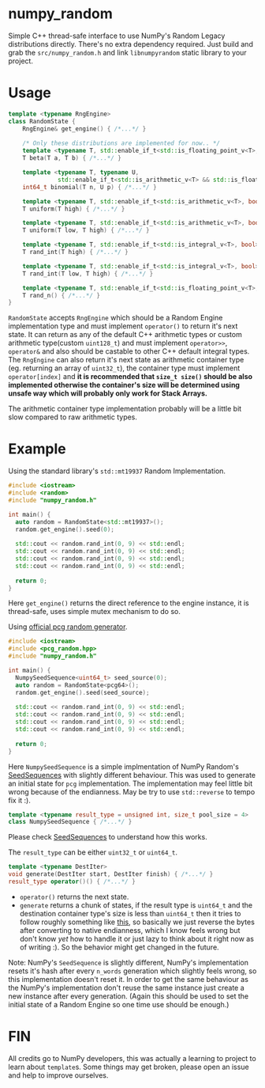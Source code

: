 # numpy_random
Simple C++ thread-safe interface to use NumPy's Random Legacy distributions directly.
There's no extra dependency required. Just build and grab the `src/numpy_random.h` and link `libnumpyrandom` static library to your project.

# Usage
```c++
template <typename RngEngine>
class RandomState {
    RngEngine& get_engine() { /*...*/ }
    
    /* Only these distributions are implemented for now.. */
    template <typename T, std::enable_if_t<std::is_floating_point_v<T>, bool> = true>
    T beta(T a, T b) { /*...*/ }

    template <typename T, typename U,
              std::enable_if_t<std::is_arithmetic_v<T> && std::is_floating_point_v<U>, bool> = true>
    int64_t binomial(T n, U p) { /*...*/ }

    template <typename T, std::enable_if_t<std::is_arithmetic_v<T>, bool> = true>
    T uniform(T high) { /*...*/ }

    template <typename T, std::enable_if_t<std::is_arithmetic_v<T>, bool> = true>
    T uniform(T low, T high) { /*...*/ }

    template <typename T, std::enable_if_t<std::is_integral_v<T>, bool> = true>
    T rand_int(T high) { /*...*/ }

    template <typename T, std::enable_if_t<std::is_integral_v<T>, bool> = true>
    T rand_int(T low, T high) { /*...*/ }

    template <typename T, std::enable_if_t<std::is_floating_point_v<T>, bool> = true>
    T rand_n() { /*...*/ }
}
```

`RandomState` accepts `RngEngine` which should be a Random Engine implementation type and must implement `operator()` to return it's next state. It can return as any of the default C++ arithmetic types or custom arithmetic type(custom `uint128_t`) and must implement `operator>>`, `operator&` and also should be castable to other C++ default integral types. The `RngEngine` can also return it's next state as arithmetic container type (eg. returning an array of `uint32_t`), the container type must implement `operator[index]` and **it is recommended that `size_t size()` should be also implemented otherwise the container's size will be determined using unsafe way which will probably only work for Stack Arrays.** 

The arithmetic container type implementation probably will be a little bit slow compared to raw arithmetic types.

# Example
Using the standard library's `std::mt19937` Random Implementation.

```c++
#include <iostream>
#include <random>
#include "numpy_random.h"

int main() {
  auto random = RandomState<std::mt19937>();
  random.get_engine().seed(0);
  
  std::cout << random.rand_int(0, 9) << std::endl;
  std::cout << random.rand_int(0, 9) << std::endl;
  std::cout << random.rand_int(0, 9) << std::endl;
  std::cout << random.rand_int(0, 9) << std::endl;
  
  return 0;
}
```
Here `get_engine()` returns the direct reference to the engine instance, it is thread-safe, uses simple mutex mechanism to do so.

Using [official pcg random generator](https://github.com/imneme/pcg-cpp).
```c++
#include <iostream>
#include <pcg_random.hpp>
#include "numpy_random.h"

int main() {
  NumpySeedSequence<uint64_t> seed_source(0);
  auto random = RandomState<pcg64>();
  random.get_engine().seed(seed_source);
  
  std::cout << random.rand_int(0, 9) << std::endl;
  std::cout << random.rand_int(0, 9) << std::endl;
  std::cout << random.rand_int(0, 9) << std::endl;
  std::cout << random.rand_int(0, 9) << std::endl;
  
  return 0;
}
```

Here `NumpySeedSequence` is a simple implmentation of NumPy Random's [SeedSequences](https://github.com/numpy/numpy/blob/fcafb6560e37c948a594dce36d300888148bc599/numpy/random/bit_generator.pyx#L246) with slightly different behaviour. This was used to generate an initial state for `pcg` implementation. The implementation may feel little bit wrong because of the endianness. May be try to use `std::reverse` to tempo fix it :).

```c++
template <typename result_type = unsigned int, size_t pool_size = 4>
class NumpySeedSequence { /*...*/ }
```
Please check [SeedSequences](https://github.com/numpy/numpy/blob/fcafb6560e37c948a594dce36d300888148bc599/numpy/random/bit_generator.pyx#L246) to understand how this works.

The `result_type` can be either `uint32_t` or `uint64_t`.
```c++
template <typename DestIter>
void generate(DestIter start, DestIter finish) { /*...*/ }
result_type operator()() { /*...*/ }
```

* `operator()` returns the next state.
* `generate` returns a chunk of states, if the result type is `uint64_t` and the destination container type's size is less than `uint64_t` then it tries to follow roughly something like [this](https://github.com/numpy/numpy/blob/fcafb6560e37c948a594dce36d300888148bc599/numpy/random/bit_generator.pyx#L440), so basically we just reverse the bytes after converting to native endianness, which I know feels wrong but don't know *yet* how to handle it or just lazy to think about it right now as of writing :). So the behavior might get changed in the future.

Note: NumPy's `SeedSequence` is slightly different, NumPy's implementation resets it's hash after every `n_words` generation which slightly feels wrong, so this implementation doesn't reset it. In order to get the same behaviour as the NumPy's implementation don't reuse the same instance just create a new instance after every generation. (Again this should be used to set the initial state of a Random Engine so one time use should be enough.)

# FIN
All credits go to NumPy developers, this was actually a learning to project to learn about `template`s. Some things may get broken, please open an issue and help to improve ourselves.

